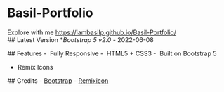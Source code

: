 # Basil-Portfolio
Explore with me
https://iambasilp.github.io/Basil-Portfolio/
## Latest Version
**Bootstrap 5 v2.0* - 2022-06-08

## Features
-  Fully Responsive
-  HTML5 + CSS3
-  Built on Bootstrap 5
-  Remix Icons


## Credits 
 - [Bootstrap](http://getbootstrap.com/) 
 - [Remixicon](https://remixicon.com/) 
 
